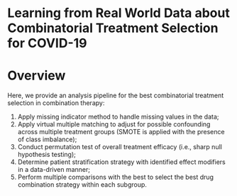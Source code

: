 # Learning from Real World Data about Combinatorial Treatment Selection for COVID-19
# Overview
Here, we provide an analysis pipeline for the best combinatorial treatment selection in combination therapy:
1. Apply missing indicator method to handle missing values in the data;
2. Apply virtual multiple matching to adjust for possible confounding across multiple treatment groups (SMOTE is applied with the presence of class imbalance);
3. Conduct permutation test of overall treatment efficacy (i.e., sharp null hypothesis testing);
4. Determine patient stratification strategy with identified effect modifiers in a data-driven manner;
5. Perform multiple comparisons with the best to select the best drug combination strategy within each subgroup.
